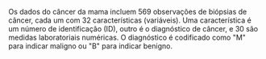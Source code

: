 Os dados do câncer da mama incluem 569 observações de biópsias de câncer, cada um com 32 características (variáveis). Uma característica é um número de identificação (ID), outro é o diagnóstico de câncer, e 30 são medidas laboratoriais numéricas. O diagnóstico é codificado como "M" para indicar maligno ou "B" para indicar benigno.
